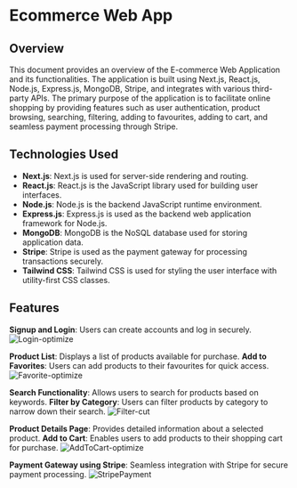 # Ecommerce Web App

## Overview
This document provides an overview of the E-commerce Web Application and its functionalities. The application is built using Next.js, React.js, Node.js, Express.js, MongoDB, Stripe, and integrates with various third-party APIs. The primary purpose of the application is to facilitate online shopping by providing features such as user authentication, product browsing, searching, filtering, adding to favourites, adding to cart, and seamless payment processing through Stripe.

## Technologies Used
- **Next.js**: Next.js is used for server-side rendering and routing.
- **React.js**: React.js is the JavaScript library used for building user interfaces.
- **Node.js**: Node.js is the backend JavaScript runtime environment.
- **Express.js**: Express.js is used as the backend web application framework for Node.js.
- **MongoDB**: MongoDB is the NoSQL database used for storing application data.
- **Stripe**: Stripe is used as the payment gateway for processing transactions securely.
- **Tailwind CSS**: Tailwind CSS is used for styling the user interface with utility-first CSS classes.

## Features
**Signup and Login**: Users can create accounts and log in securely.
![Login-optimize](https://github.com/ronakmangroliya/eCommerce-Web-App/assets/11982391/ed8e94e2-6c09-4559-875d-ba326fb5000d)


**Product List**: Displays a list of products available for purchase.
**Add to Favorites**: Users can add products to their favourites for quick access.
![Favorite-optimize](https://github.com/ronakmangroliya/eCommerce-Web-App/assets/11982391/24348a07-5ece-4628-9364-5acb62ff853b)


**Search Functionality**: Allows users to search for products based on keywords.
**Filter by Category**: Users can filter products by category to narrow down their search.
![Filter-cut](https://github.com/ronakmangroliya/eCommerce-Web-App/assets/11982391/fa22fe64-c963-4443-8b70-c7edd4abe034)


**Product Details Page**: Provides detailed information about a selected product.
**Add to Cart**: Enables users to add products to their shopping cart for purchase.
![AddToCart-optimize](https://github.com/ronakmangroliya/eCommerce-Web-App/assets/11982391/54ebd821-9d79-4deb-8648-89c5c9e5f92b)


**Payment Gateway using Stripe**: Seamless integration with Stripe for secure payment processing.
![StripePayment](https://github.com/ronakmangroliya/eCommerce-Web-App/assets/11982391/e2eb7074-7df1-46bb-9dfd-236e268ea106)
